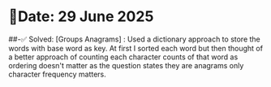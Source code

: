 # 🧠Date: 29 June 2025

##-✅ Solved: 
	[Groups Anagrams] : Used a dictionary approach to store the words with base word as key. At first I sorted each word but then thought of a better approach of counting each character counts of that word as ordering doesn't matter as the question states they are anagrams only character frequency matters.



